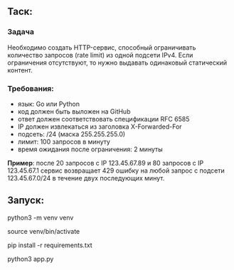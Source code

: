 ## Таск:
### Задача

Необходимо создать HTTP-сервис, способный ограничивать количество запросов (rate limit) из одной подсети IPv4. Если ограничения отсутствуют, то нужно выдавать одинаковый статический контент.

### Требования:
- язык: Go или Python
- код должен быть выложен на GitHub
- ответ должен соответствовать спецификации RFC 6585
- IP должен извлекаться из заголовка X-Forwarded-For
- подсеть: /24 (маска 255.255.255.0)
- лимит: 100 запросов в минуту
- время ожидания после ограничения: 2 минуты

**Пример**: после 20 запросов с IP 123.45.67.89 и 80 запросов с IP 123.45.67.1 сервис возвращает 429 ошибку на любой запрос с подсети 123.45.67.0/24 в течение двух последующих минут.

## Запуск:
python3 -m venv venv

source venv/bin/activate 

pip install -r requirements.txt

python3 app.py